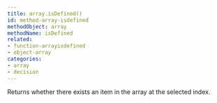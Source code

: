 ```yaml
---
title: array.isDefined()
id: method-array-isdefined
methodObject: array
methodName: isDefined
related:
- function-arrayisdefined
- object-array
categories:
- array
- decision
---
```


Returns whether there exists an item in the array at the selected index.
